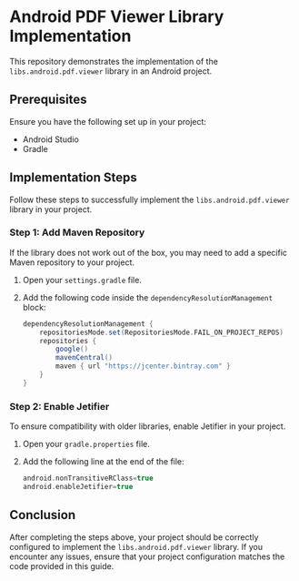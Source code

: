 # Android PDF Viewer Library Implementation

This repository demonstrates the implementation of the `libs.android.pdf.viewer` library in an Android project.

## Prerequisites

Ensure you have the following set up in your project:
- Android Studio
- Gradle

## Implementation Steps

Follow these steps to successfully implement the `libs.android.pdf.viewer` library in your project.

### Step 1: Add Maven Repository

If the library does not work out of the box, you may need to add a specific Maven repository to your project.

1. Open your `settings.gradle` file.
2. Add the following code inside the `dependencyResolutionManagement` block:

    ```groovy
    dependencyResolutionManagement {
        repositoriesMode.set(RepositoriesMode.FAIL_ON_PROJECT_REPOS)
        repositories {
            google()
            mavenCentral()
            maven { url "https://jcenter.bintray.com" }
        }
    }
    ```

### Step 2: Enable Jetifier

To ensure compatibility with older libraries, enable Jetifier in your project.

1. Open your `gradle.properties` file.
2. Add the following line at the end of the file:

    ```groovy
    android.nonTransitiveRClass=true
    android.enableJetifier=true
    ```

## Conclusion

After completing the steps above, your project should be correctly configured to implement the `libs.android.pdf.viewer` library. If you encounter any issues, ensure that your project configuration matches the code provided in this guide.

